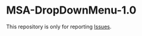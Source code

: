 # MSA-DropDownMenu-1.0

This repository is only for reporting [Issues](https://github.com/Horogg/MSA-DropDownMenu-1.0__Issues/issues).
